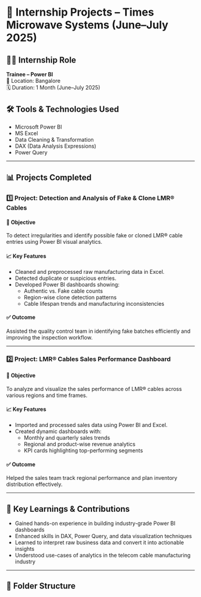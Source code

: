 # 📁 Internship Projects – Times Microwave Systems (June–July 2025)

## 🧑‍💼 Internship Role
**Trainee – Power BI**  
📍 Location: Bangalore  
🗓️ Duration: 1 Month (June–July 2025)

## 🛠️ Tools & Technologies Used
- Microsoft Power BI  
- MS Excel  
- Data Cleaning & Transformation  
- DAX (Data Analysis Expressions)  
- Power Query  

---

## 📊 Projects Completed

### 1️⃣ Project: Detection and Analysis of Fake & Clone LMR® Cables

#### 📌 Objective
To detect irregularities and identify possible fake or cloned LMR® cable entries using Power BI visual analytics.

#### 📈 Key Features
- Cleaned and preprocessed raw manufacturing data in Excel.
- Detected duplicate or suspicious entries.
- Developed Power BI dashboards showing:
  - Authentic vs. Fake cable counts
  - Region-wise clone detection patterns
  - Cable lifespan trends and manufacturing inconsistencies

#### ✅ Outcome
Assisted the quality control team in identifying fake batches efficiently and improving the inspection workflow.

---

### 2️⃣ Project: LMR® Cables Sales Performance Dashboard

#### 📌 Objective
To analyze and visualize the sales performance of LMR® cables across various regions and time frames.

#### 📈 Key Features
- Imported and processed sales data using Power BI and Excel.
- Created dynamic dashboards with:
  - Monthly and quarterly sales trends
  - Regional and product-wise revenue analytics
  - KPI cards highlighting top-performing segments

#### ✅ Outcome
Helped the sales team track regional performance and plan inventory distribution effectively.

---

## 🎯 Key Learnings & Contributions
- Gained hands-on experience in building industry-grade Power BI dashboards
- Enhanced skills in DAX, Power Query, and data visualization techniques
- Learned to interpret raw business data and convert it into actionable insights
- Understood use-cases of analytics in the telecom cable manufacturing industry

---

## 📁 Folder Structure

